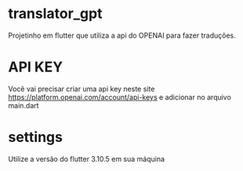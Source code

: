 # translator_gpt

Projetinho em flutter que utiliza a api do OPENAI para fazer traduções. 

# API KEY

Você vai precisar criar uma api key neste site
https://platform.openai.com/account/api-keys
e adicionar no arquivo main.dart

# settings

Utilize a versão do flutter 3.10.5 em sua máquina

